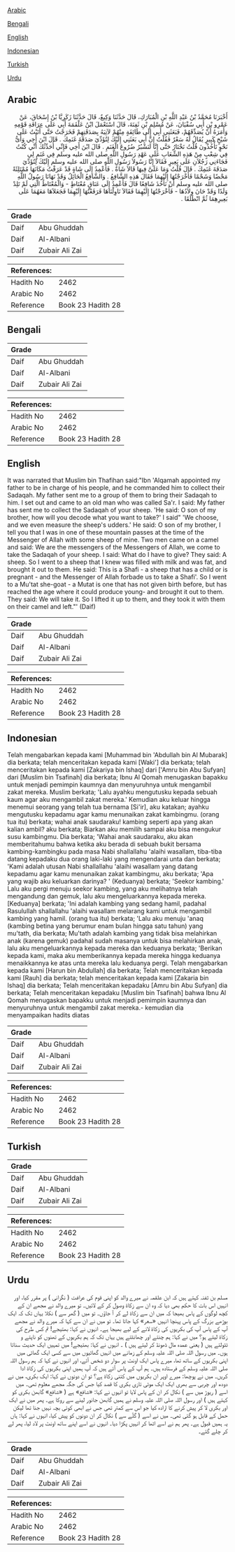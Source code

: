 [Arabic](#arabic)

[Bengali](#bengali)

[English](#english)

[Indonesian](#indonesian)

[Turkish](#turkish)

[Urdu](#urdu)

## Arabic


<div dir="rtl" lang="ar" style={{fontSize:'larger',backgroundColor:'#f8f9fa',padding:20}}>
أَخْبَرَنَا مُحَمَّدُ بْنُ عَبْدِ اللَّهِ بْنِ الْمُبَارَكِ، قَالَ حَدَّثَنَا وَكِيعٌ، قَالَ حَدَّثَنَا زَكَرِيَّا بْنُ إِسْحَاقَ، عَنْ عَمْرِو بْنِ أَبِي سُفْيَانَ، عَنْ مُسْلِمِ بْنِ ثَفِنَةَ، قَالَ اسْتَعْمَلَ ابْنُ عَلْقَمَةَ أَبِي عَلَى عِرَافَةِ قَوْمِهِ وَأَمَرَهُ أَنْ يُصَدِّقَهُمْ، فَبَعَثَنِي أَبِي إِلَى طَائِفَةٍ مِنْهُمْ لآتِيَهُ بِصَدَقَتِهِمْ فَخَرَجْتُ حَتَّى أَتَيْتُ عَلَى شَيْخٍ كَبِيرٍ يُقَالُ لَهُ سَعْرٌ فَقُلْتُ إِنَّ أَبِي بَعَثَنِي إِلَيْكَ لِتُؤَدِّيَ صَدَقَةَ غَنَمِكَ ‏.‏ قَالَ ابْنَ أَخِي وَأَىُّ نَحْوٍ تَأْخُذُونَ قُلْتُ نَخْتَارُ حَتَّى إِنَّا لَنَشْبُرُ ضُرُوعَ الْغَنَمِ ‏.‏ قَالَ ابْنَ أَخِي فَإِنِّي أُحَدِّثُكَ أَنِّي كُنْتُ فِي شِعْبٍ مِنْ هَذِهِ الشِّعَابِ عَلَى عَهْدِ رَسُولِ اللَّهِ صلى الله عليه وسلم فِي غَنَمٍ لِي فَجَاءَنِي رَجُلاَنِ عَلَى بَعِيرٍ فَقَالاَ إِنَّا رَسُولاَ رَسُولِ اللَّهِ صلى الله عليه وسلم إِلَيْكَ لِتُؤَدِّيَ صَدَقَةَ غَنَمِكَ ‏.‏ قَالَ قُلْتُ وَمَا عَلَىَّ فِيهَا قَالاَ شَاةٌ ‏.‏ فَأَعْمِدُ إِلَى شَاةٍ قَدْ عَرَفْتُ مَكَانَهَا مُمْتَلِئَةً مَحْضًا وَشَحْمًا فَأَخْرَجْتُهَا إِلَيْهِمَا فَقَالَ هَذِهِ الشَّافِعُ ‏.‏ وَالشَّافِعُ الْحَائِلُ وَقَدْ نَهَانَا رَسُولُ اللَّهِ صلى الله عليه وسلم أَنْ نَأْخُذَ شَافِعًا قَالَ فَأَعْمِدُ إِلَى عَنَاقٍ مُعْتَاطٍ - وَالْمُعْتَاطُ الَّتِي لَمْ تَلِدْ وَلَدًا وَقَدْ حَانَ وِلاَدُهَا - فَأَخْرَجْتُهَا إِلَيْهِمَا فَقَالاَ نَاوِلْنَاهَا فَرَفَعْتُهَا إِلَيْهِمَا فَجَعَلاَهَا مَعَهُمَا عَلَى بَعِيرِهِمَا ثُمَّ انْطَلَقَا ‏.‏
</div>
<div style={{backgroundColor:'#f8f9fa',padding:20, marginBottom: 10}}><table> <thead> <tr> <th>Grade</th> <th></th> </tr> </thead> <tbody> <tr><td>Daif</td><td>Abu Ghuddah</td></tr><tr><td>Daif</td><td>Al-Albani</td></tr><tr><td>Daif</td><td>Zubair Ali Zai</td></tr></tbody></table><table> <thead> <tr> <th>References:</th> <th></th> </tr> </thead> <tbody><tr><td>Hadith No</td><td>2462</td></tr><tr><td>Arabic No</td><td>2462</td></tr><tr><td>Reference</td><td>Book 23 Hadith 28</td></tr></tbody></table></div>

## Bengali


<div dir="ltr" lang="bn" style={{fontSize:'larger',backgroundColor:'#f8f9fa',padding:20}}>

</div>
<div style={{backgroundColor:'#f8f9fa',padding:20, marginBottom: 10}}><table> <thead> <tr> <th>Grade</th> <th></th> </tr> </thead> <tbody> <tr><td>Daif</td><td>Abu Ghuddah</td></tr><tr><td>Daif</td><td>Al-Albani</td></tr><tr><td>Daif</td><td>Zubair Ali Zai</td></tr></tbody></table><table> <thead> <tr> <th>References:</th> <th></th> </tr> </thead> <tbody><tr><td>Hadith No</td><td>2462</td></tr><tr><td>Arabic No</td><td>2462</td></tr><tr><td>Reference</td><td>Book 23 Hadith 28</td></tr></tbody></table></div>

## English


<div dir="ltr" lang="en" style={{fontSize:'larger',backgroundColor:'#f8f9fa',padding:20}}>
It was narrated that Muslim bin Thafihan said:"Ibn 'Alqamah appointed my father to be in charge of his people, and he commanded him to collect their Sadaqah. My father sent me to a group of them to bring their Sadaqah to him. I set out and came to an old man who was called Sa'r. I said: My father has sent me to collect the Sadaqah of your sheep. 'He said: O son of my brother, how will you decode what you want to take?' I said" 'We choose, and we even measure the sheep's udders.' He said: O son of my brother, I tell you that I was in one of these mountain passes at the time of the Messenger of Allah with some sheep of mine. Two men came on a camel and said: We are the messengers of the Messengers of Allah, we come to take the Sadaqah of your sheep. I said: What do I have to give? They said: A sheep. So I went to a sheep that I knew was filled with milk and was fat, and brought it out to them. He said: This is a Shafi - a sheep that has a child or is pregnant - and the Messenger of Allah forbade us to take a Shafi'. So I went to a Mu'tat she-goat - a Mutat is one that has not given birth before, but has reached the age where it could produce young- and brought it out to them. They said: We will take it. So I lifted it up to them, and they took it with them on their camel and left."' (Daif)
</div>
<div style={{backgroundColor:'#f8f9fa',padding:20, marginBottom: 10}}><table> <thead> <tr> <th>Grade</th> <th></th> </tr> </thead> <tbody> <tr><td>Daif</td><td>Abu Ghuddah</td></tr><tr><td>Daif</td><td>Al-Albani</td></tr><tr><td>Daif</td><td>Zubair Ali Zai</td></tr></tbody></table><table> <thead> <tr> <th>References:</th> <th></th> </tr> </thead> <tbody><tr><td>Hadith No</td><td>2462</td></tr><tr><td>Arabic No</td><td>2462</td></tr><tr><td>Reference</td><td>Book 23 Hadith 28</td></tr></tbody></table></div>

## Indonesian


<div dir="ltr" lang="id" style={{fontSize:'larger',backgroundColor:'#f8f9fa',padding:20}}>
Telah mengabarkan kepada kami [Muhammad bin 'Abdullah bin Al Mubarak] dia berkata; telah menceritakan kepada kami [Waki'] dia berkata; telah menceritakan kepada kami [Zakariya bin Ishaq] dari ['Amru bin Abu Sufyan] dari [Muslim bin Tsafinah] dia berkata; Ibnu Al Qomah menugaskan bapakku untuk menjadi pemimpin kaumnya dan menyuruhnya untuk mengambil zakat mereka. Muslim berkata; 'Lalu ayahku mengutusku kepada sebuah kaum agar aku mengambil zakat mereka.' Kemudian aku keluar hingga menemui seorang yang telah tua bernama [Si'ir], aku katakan; ayahku mengutusku kepadamu agar kamu menunaikan zakat kambingmu. (orang tua itu) berkata; wahai anak saudaraku! kambing seperti apa yang akan kalian ambil? aku berkata; Biarkan aku memilih sampai aku bisa mengukur susu kambingmu. Dia berkata; 'Wahai anak saudaraku, aku akan memberitahumu bahwa ketika aku berada di sebuah bukit bersama kambing-kambingku pada masa Nabi shallallahu 'alaihi wasallam, tiba-tiba datang kepadaku dua orang laki-laki yang mengendarai unta dan berkata; 'Kami adalah utusan Nabi shallallahu 'alaihi wasallam yang datang kepadamu agar kamu menunaikan zakat kambingmu, aku berkata; 'Apa yang wajib aku keluarkan darinya? ' (Keduanya) berkata; 'Seekor kambing.' Lalu aku pergi menuju seekor kambing, yang aku melihatnya telah mengandung dan gemuk, lalu aku mengeluarkannya kepada mereka. [Keduanya] berkata; 'Ini adalah kambing yang sedang hamil, padahal Rasulullah shallallahu 'alaihi wasallam melarang kami untuk mengambil kambing yang hamil. (orang tua itu) berkata; 'Lalu aku menuju 'anaq (kambing betina yang berumur enam bulan hingga satu tahun) yang mu'tath, dia berkata; Mu'tath adalah kambing yang tidak bisa melahirkan anak (karena gemuk) padahal sudah masanya untuk bisa melahirkan anak, lalu aku mengeluarkannya kepada mereka dan keduanya berkata; 'Berikan kepada kami, maka aku memberikannya kepada mereka hingga keduanya menaikkannya ke atas unta mereka lalu keduanya pergi. Telah mengabarkan kepada kami [Harun bin Abdullah] dia berkata; Telah menceritakan kepada kami [Rauh] dia berkata; telah menceritakan kepada kami [Zakaria bin Ishaq] dia berkata; Telah menceritakan kepadaku [Amru bin Abu Sufyan] dia berkata; Telah menceritakan kepadaku [Muslim bin Tsafinah] bahwa Ibnu Al Qomah menugaskan bapakku untuk menjadi pemimpin kaumnya dan menyuruhnya untuk mengambil zakat mereka.- kemudian dia menyampaikan hadits diatas
</div>
<div style={{backgroundColor:'#f8f9fa',padding:20, marginBottom: 10}}><table> <thead> <tr> <th>Grade</th> <th></th> </tr> </thead> <tbody> <tr><td>Daif</td><td>Abu Ghuddah</td></tr><tr><td>Daif</td><td>Al-Albani</td></tr><tr><td>Daif</td><td>Zubair Ali Zai</td></tr></tbody></table><table> <thead> <tr> <th>References:</th> <th></th> </tr> </thead> <tbody><tr><td>Hadith No</td><td>2462</td></tr><tr><td>Arabic No</td><td>2462</td></tr><tr><td>Reference</td><td>Book 23 Hadith 28</td></tr></tbody></table></div>

## Turkish


<div dir="ltr" lang="tr" style={{fontSize:'larger',backgroundColor:'#f8f9fa',padding:20}}>

</div>
<div style={{backgroundColor:'#f8f9fa',padding:20, marginBottom: 10}}><table> <thead> <tr> <th>Grade</th> <th></th> </tr> </thead> <tbody> <tr><td>Daif</td><td>Abu Ghuddah</td></tr><tr><td>Daif</td><td>Al-Albani</td></tr><tr><td>Daif</td><td>Zubair Ali Zai</td></tr></tbody></table><table> <thead> <tr> <th>References:</th> <th></th> </tr> </thead> <tbody><tr><td>Hadith No</td><td>2462</td></tr><tr><td>Arabic No</td><td>2462</td></tr><tr><td>Reference</td><td>Book 23 Hadith 28</td></tr></tbody></table></div>

## Urdu


<div dir="rtl" lang="ur" style={{fontSize:'larger',backgroundColor:'#f8f9fa',padding:20}}>
مسلم بن ثفنہ کہتے ہیں کہ ابن علقمہ نے میرے والد کو اپنی قوم کی عرافت ( نگرانی ) پر مقرر کیا، اور انہیں اس بات کا حکم بھی دیا کہ وہ ان سے زکاۃ وصول کر کے لائیں۔ تو میرے والد نے مجھے ان کے کچھ لوگوں کے پاس بھیجا کہ میں ان سے زکاۃ لے کر آ جاؤں۔ تو میں ( گھر سے ) نکلا یہاں تک کہ ایک بوڑھے بزرگ کے پاس پہنچا انہیں «سعر» کہا جاتا تھا۔ تو میں نے ان سے کہا کہ میرے والد نے مجھے آپ کے پاس آپ کی بکریوں کی زکاۃ لانے کے لیے بھیجا ہے۔ انہوں نے کہا: بھتیجے! تم کس طرح کی زکاۃ لیتے ہو؟ میں نے کہا: ہم چنتے اور چھانٹتے ہیں یہاں تک کہ ہم بکریوں کے تھنوں کو ناپتے و ٹٹولتے ہیں ( یعنی عمدہ مال ڈھونڈ کر لیتے ہیں ) ۔ انہوں نے کہا: بھتیجے! میں تمہیں ایک حدیث سناتا ہوں۔ میں رسول اللہ صلی اللہ علیہ وسلم کے زمانے میں انہیں گھاٹیوں میں سے کسی ایک گھاٹی میں اپنی بکریوں کے ساتھ تھا، میرے پاس ایک اونٹ پر سوار دو شخص آئے، اور انہوں نے کہا کہ ہم رسول اللہ صلی اللہ علیہ وسلم کے فرستادہ ہیں۔ ہم آپ کے پاس آئے ہیں کہ آپ ہمیں اپنی بکریوں کی زکاۃ ادا کریں۔ میں نے پوچھا: میرے اوپر ان بکریوں میں کتنی زکاۃ ہے؟ تو ان دونوں نے کہا: ایک بکری، میں نے دودھ اور چربی سے بھری ایک ایک موٹی تازی بکری کا قصد کیا جس کی جگہ مجھے معلوم تھی۔ میں اسے ( ریوڑ میں سے ) نکال کر ان کے پاس لایا تو انہوں نے کہا: «شافع» ہے ( «شافع» گابھن بکری کو کہتے ہیں ) اور رسول اللہ صلی اللہ علیہ وسلم نے ہمیں گابھن جانور لینے سے روکا ہے۔ پھر میں نے ایک اور بکری لا کر پیش کرنے کا ارادہ کیا جو اس سے کمتر تھی جس نے ابھی کوئی بچہ نہیں جنا تھا لیکن حمل کے قابل ہو گئی تھی۔ میں نے اسے ( گلّے سے ) نکال کر ان دونوں کو پیش کیا، انہوں نے کہا: ہاں یہ ہمیں قبول ہے۔ پھر ہم نے اسے اٹھا کر انہیں پکڑا دیا۔ انہوں نے اسے اپنے ساتھ اونٹ پر لاد لیا، پھر لے کر چلے گئے۔
</div>
<div style={{backgroundColor:'#f8f9fa',padding:20, marginBottom: 10}}><table> <thead> <tr> <th>Grade</th> <th></th> </tr> </thead> <tbody> <tr><td>Daif</td><td>Abu Ghuddah</td></tr><tr><td>Daif</td><td>Al-Albani</td></tr><tr><td>Daif</td><td>Zubair Ali Zai</td></tr></tbody></table><table> <thead> <tr> <th>References:</th> <th></th> </tr> </thead> <tbody><tr><td>Hadith No</td><td>2462</td></tr><tr><td>Arabic No</td><td>2462</td></tr><tr><td>Reference</td><td>Book 23 Hadith 28</td></tr></tbody></table></div>